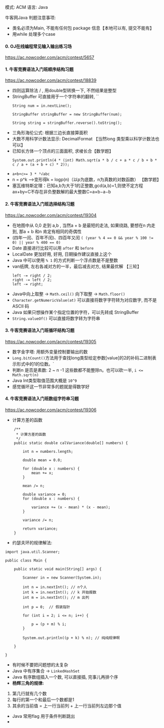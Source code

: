 模式: ACM
语言: Java

牛客网Java 判题注意事项:

- 类名必须为Main, 不能有任何包 package 信息【本地可以有, 提交不能有】
- 用while 处理多个case

#### 0. OJ在线编程常见输入输出练习场

https://ac.nowcoder.com/acm/contest/5657

#### 1. 牛客竞赛语法入门班顺序结构习题

https://ac.nowcoder.com/acm/contest/18839

- 四则运算除法 / , 用double型转换一下, 不然结果是整型
- StringBuffer 可直接用于一个字符串的翻转, ``
    ````
    String num = in.nextLine();

    StringBuffer stringBuffer = new StringBuffer(num);

    String string = stringBuffer.reverse().toString();
    ````
- 三角形海伦公式: 根据三边长直接算面积
- 大数不用科学计数法显示: DecimalFormat 【当然long 类型乘以科学计数法也可以】
- 已知长方体一个顶点的三面面积, 求棱长合【数学题】
  ````
  System.out.println(4 * (int) Math.sqrt(a * b / c + a * c / b + b * c / a + (a + b + c) * 2));
  ````
- ``a+b+c>= 3 * ³√abc``
- n = p^k -->变形得k = logp(n)（以p为底数，n为真数的对数函数） 【数学题】
- 塞瓦维特斯定理：已知a,b为大于1的正整数,gcd(a,b)=1,则使不定方程ax+by=C不存在非负整数解的最大整数C=a×b−a−b

#### 2. 牛客竞赛语法入门班选择结构习题

https://ac.nowcoder.com/acm/contest/19304

- 在地图中从 0,0 走到 a,b , 当然a + b 是最短的走法, 如果绕路, 要想在n 内走到, 那a + b 和n 肯定有相同的奇偶性
- (四年一闰、百年不闰)、四百年又闰 `( (year % 4 == 0 && year % 100 != 0) || year % 400 == 0)`
- Date 直接进行比较可以用 `after` 和 `before`
- LocalDate 更加好用, 好用, 日期操作建议直接上这个
- Java 中可以使用 `% 1` 的方式判断一个浮点数是不是整数
- van纸牌, 左右各减对方的一半，最后减去对方, 结果最优解 【三轮】
  ````
  left -= right / 2;
  right -= left / 2;
  left -= right;
  ````
- Java中向上取整 → `Math.ceil()` 向下取整 → `Math.floor()`
- `Character.getNumericValue(at)` 可以直接将数字字符转为对应数字, 而不是ASCII 码
- Java 如果只想操作某个指定位置的字符，可以先转成 StringBuffer
- `String.valueOf()`  可以直接将数字转为字符串

#### 3. 牛客竞赛语法入门班循环结构习题

https://ac.nowcoder.com/acm/contest/19305

- 数字金字塔: 用额外变量控制要输出的数
- `Long.bitCount()`方法用于查找long类型给定参数[value]的2的补码二进制表示形式中的1的位数。`
- 判断n 是否是素数: 2 ~ n -1 这些数都不能整除n。也可以砍一半,  `i <= Math.sqrt(n)`
- Java Int类型取值范围大概是 `10^9`
- 感觉循环这一节非常多的题就是得数学好

#### 4. 牛客竞赛语法入门班数组字符串习题

https://ac.nowcoder.com/acm/contest/19306

- 计算方差的函数

````
    /**
     * 计算方差的函数
     */
    public static double calVariance(double[] numbers) {

        int n = numbers.length;

        double mean = 0.0;

        for (double x : numbers) {
            mean += x;
        }

        mean /= n;

        double variance = 0;
        for (double x : numbers) {

            variance += (x - mean) * (x - mean);
        }

        variance /= n;

        return variance;
    }
```` 

- 约瑟夫环的规律解法:
````
import java.util.Scanner;

public class Main {

    public static void main(String[] args) {

        Scanner in = new Scanner(System.in);

        int n = in.nextInt(); // n个人
        int k = in.nextInt(); // k 开始报数
        int m = in.nextInt(); // m 出列

        int p = 0;  // 假装指针

        for (int i = 2; i <= n; i++) {

            p = (p + m) % i;
        }

        System.out.println((p + k) % n); // 纯纯规律啊

    }

}

````

- 有时候不要把问题想的太复杂
- Java 中有序集合 → `LinkedHashSet`
- Java 有序数组插入一个数, 可以直接插, 完事儿再排个序
- **杨辉三角的规律:**

1. 第几行就有几个数
2. 每行的第一个和最后一个数都是1
3. 其余的当前值 = 上一行当前列 + 上一行当前列左边那个值

- Java 常用flag 用于条件判断跳出
- 